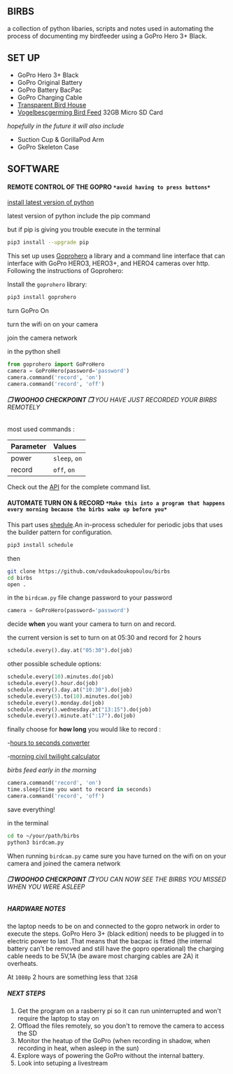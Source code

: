 ## BIRBS
a collection of python libaries, scripts and notes used in automating the process of documenting my birdfeeder using a GoPro Hero 3+ Black.

## SET UP
- GoPro Hero 3+ Black
- GoPro Original Battery
- GoPro Battery BacPac
- GoPro Charging Cable
- [Transparent Bird House](https://www.amazon.com/iFCOW-Transparent-Acrylic-Absorption-Installation/dp/B084L14RCT/ref=sr_1_29?dchild=1&keywords=acrylic+bird+feeders&qid=1587835858&sr=8-29)
- [Vogelbescgerming Bird Feed](https://www.vogelbeschermingshop.nl/4-seizoenenstrooivoer-met-meelwormen-25-kg)
32GB Micro SD Card

*hopefully in the future it will also include*
- Suction Cup & GorillaPod Arm
- GoPro Skeleton Case


## SOFTWARE

#### REMOTE CONTROL OF THE GOPRO `*avoid having to press buttons*`

[install latest version of python](https://www.python.org/downloads/)

latest version of python include the pip command

but if pip is giving you trouble execute in the terminal

```bash
pip3 install --upgrade pip
```

This set up uses [Goprohero](https://github.com/joshvillbrandt/goprohero) a library and a command line interface that can interface with GoPro HERO3, HERO3+, and HERO4 cameras over http.
Following the instructions of Goprohero:

Install the `goprohero` library:

```bash
pip3 install goprohero
```

turn GoPro On

turn the wifi on on your camera

join the camera network

in the python shell

```python
from goprohero import GoProHero
camera = GoProHero(password='password')
camera.command('record', 'on')
camera.command('record', 'off')
```

###### **❐ WOOHOO CHECKPOINT ❐** YOU HAVE JUST RECORDED YOUR BIRBS REMOTELY



most used commands :

Parameter | Values
--- |:---
power | `sleep`, `on`
record | `off`, `on`

Check out the [API](https://github.com/joshvillbrandt/goprohero/blob/master/docs/API.md) for the complete command list.


  
#### AUTOMATE TURN ON & RECORD `*Make this into a program that happens every morning because the birbs wake up before you*`


This part uses [shedule](https://pypi.org/project/schedule/).An in-process scheduler for periodic jobs that uses the builder pattern for configuration.



```bash
pip3 install schedule
```
then

```bash
git clone https://github.com/vdoukadoukopoulou/birbs
cd birbs
open .
```

in the `birdcam.py` file 
change password to your password

```python
camera = GoProHero(password='password')
```
decide **when** you want your camera to turn on and record.

the current version is set to turn on at 05:30 and record for 2 hours
```python
schedule.every().day.at("05:30").do(job)
```

other possible schedule options:
```python
schedule.every(10).minutes.do(job)
schedule.every().hour.do(job)
schedule.every().day.at("10:30").do(job)
schedule.every(5).to(10).minutes.do(job)
schedule.every().monday.do(job)
schedule.every().wednesday.at("13:15").do(job)
schedule.every().minute.at(":17").do(job)
```

finally choose for **how long** you would like to record :


-[hours to seconds converter](https://www.calculateme.com/time/hours/to-seconds/)

-[morning civil twilight calculator](https://www.suntoday.org/sunrise-sunset/tomorrow.html)

*birbs feed early in the morning*


```python
camera.command('record', 'on')
time.sleep(time you want to record in seconds)
camera.command('record', 'off')
```   

save everything!

in the terminal

```bash
cd to ~/your/path/birbs
python3 birdcam.py
```

When running `birdcam.py` came sure you have turned on the wifi on on your camera and joined the camera network



###### **❐ WOOHOO CHECKPOINT ❐** YOU CAN NOW SEE THE BIRBS YOU MISSED WHEN YOU WERE ASLEEP



##### HARDWARE NOTES
the laptop needs to be on and connected to the gopro network in order to execute the steps.
GoPro Hero 3+ (black edition) needs to be plugged in to electric power to last .That means that the bacpac is fitted (the internal battery can't be removed and still have the gopro operational) the charging cable needs to be 5V,1A (be aware most charging cables are 2A)
it overheats.

At `1080p` 2 hours are something less that `32GB`

##### NEXT STEPS
1. Get the program on a rasberry pi so it can run uninterrupted and won't require the laptop to stay on
2. Offload the files remotely, so you don't to remove the camera to access the SD
3. Monitor the heatup of the GoPro (when recording in shadow, when recording in heat, when asleep in the sun)
4. Explore ways of powering the GoPro without the internal battery.
5. Look into setuping a livestream
